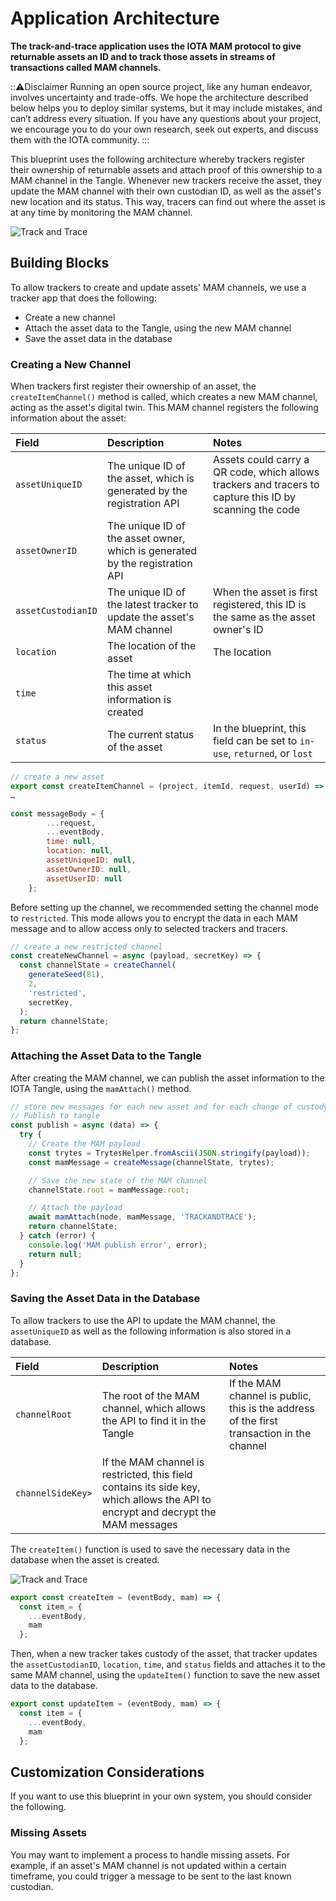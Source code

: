 # Application Architecture

**The track-and-trace application uses the IOTA MAM protocol to give returnable assets an ID and to track those assets in streams of transactions called MAM channels.**

:::warning:Disclaimer
Running an open source project, like any human endeavor, involves uncertainty and trade-offs. We hope the architecture described below helps you to deploy similar systems, but it may include mistakes, and can’t address every situation. If you have any questions about your project, we encourage you to do your own research, seek out experts, and discuss them with the IOTA community.
:::

This blueprint uses the following architecture whereby trackers register their ownership of returnable assets and attach proof of this ownership to a MAM channel in the Tangle. Whenever new trackers receive the asset, they update the MAM channel with their own custodian ID, as well as the asset's new location and its status. This way, tracers can find out where the asset is at any time by monitoring the MAM channel.

![Track and Trace](/img/blueprints/track-and-trace-architecture.png)

## Building Blocks

To allow trackers to create and update assets' MAM channels, we use a tracker app that does the following:

- Create a new channel
- Attach the asset data to the Tangle, using the new MAM channel
- Save the asset data in the database

### Creating a New Channel

When trackers first register their ownership of an asset, the `createItemChannel()` method is called, which creates a new MAM channel, acting as the asset's digital twin. This MAM channel registers the following information about the asset:

| **Field**          | **Description**                                                              | **Notes**                                                                                               |
| :----------------- | :--------------------------------------------------------------------------- | :------------------------------------------------------------------------------------------------------ |
| `assetUniqueID`    | The unique ID of the asset, which is generated by the registration API       | Assets could carry a QR code, which allows trackers and tracers to capture this ID by scanning the code |
| `assetOwnerID`     | The unique ID of the asset owner, which is generated by the registration API |
| `assetCustodianID` | The unique ID of the latest tracker to update the asset's MAM channel        | When the asset is first registered, this ID is the same as the asset owner's ID                         |
| `location`         | The location of the asset                                                    | The location                                                                                            |
| `time`             | The time at which this asset information is created                          |
| `status`           | The current status of the asset                                              | In the blueprint, this field can be set to `in-use`, `returned`, or `lost`                              |

```javascript
// create a new asset
export const createItemChannel = (project, itemId, request, userId) => {
…

const messageBody = {
        ...request,
        ...eventBody,
        time: null,
        location: null,
        assetUniqueID: null,
        assetOwnerID: null,
        assetUserID: null
    };
```

Before setting up the channel, we recommended setting the channel mode to `restricted`. This mode allows you to encrypt the data in each MAM message and to allow access only to selected trackers and tracers.

```javascript
// create a new restricted channel
const createNewChannel = async (payload, secretKey) => {
  const channelState = createChannel(
    generateSeed(81),
    2,
    'restricted',
    secretKey,
  );
  return channelState;
};
```

### Attaching the Asset Data to the Tangle

After creating the MAM channel, we can publish the asset information to the IOTA Tangle, using the `mamAttach()` method.

```javascript
// store new messages for each new asset and for each change of custody
// Publish to tangle
const publish = async (data) => {
  try {
    // Create the MAM payload
    const trytes = TrytesHelper.fromAscii(JSON.stringify(payload));
    const mamMessage = createMessage(channelState, trytes);

    // Save the new state of the MAM channel
    channelState.root = mamMessage.root;

    // Attach the payload
    await mamAttach(node, mamMessage, 'TRACKANDTRACE');
    return channelState;
  } catch (error) {
    console.log('MAM publish error', error);
    return null;
  }
};
```

### Saving the Asset Data in the Database

To allow trackers to use the API to update the MAM channel, the `assetUniqueID` as well as the following information is also stored in a database.

| **Field**         | **Description**                                                                                                                  | **Notes**                                                                                 |
| :---------------- | :------------------------------------------------------------------------------------------------------------------------------- | :---------------------------------------------------------------------------------------- |
| `channelRoot`     | The root of the MAM channel, which allows the API to find it in the Tangle                                                       | If the MAM channel is public, this is the address of the first transaction in the channel |
| `channelSideKey>` | If the MAM channel is restricted, this field contains its side key, which allows the API to encrypt and decrypt the MAM messages |                                                                                           |

The `createItem()` function is used to save the necessary data in the database when the asset is created.

![Track and Trace](/img/blueprints/track-and-trace-architecture-message-exchange.png)

```javascript
export const createItem = (eventBody, mam) => {
  const item = {
    ...eventBody,
    mam
  };
```

Then, when a new tracker takes custody of the asset, that tracker updates the `assetCustodianID`, `location`, `time`, and `status` fields and attaches it to the same MAM channel, using the `updateItem()` function to save the new asset data to the database.

```javascript
export const updateItem = (eventBody, mam) => {
  const item = {
    ...eventBody,
    mam
  };
```

## Customization Considerations

If you want to use this blueprint in your own system, you should consider the following.

### Missing Assets

You may want to implement a process to handle missing assets. For example, if an asset's MAM channel is not updated within a certain timeframe, you could trigger a message to be sent to the last known custodian.
